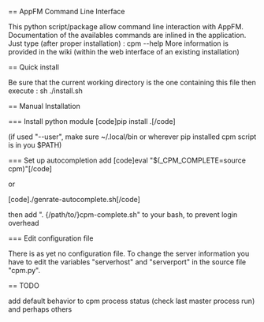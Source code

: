 == AppFM Command Line Interface

This python script/package allow command line interaction with AppFM. Documentation of the availables commands are inlined in the application.
Just type (after proper installation) : cpm --help
More information is provided in the wiki (within the web interface of an existing installation)

== Quick install

Be sure that the current working directory is the one containing this file then execute :
sh ./install.sh

== Manual Installation

=== Install python module
[code]pip install .[/code]

(if used "--user", make sure ~/.local/bin or wherever pip installed cpm script is in you $PATH)

=== Set up autocompletion
add [code]eval "$(_CPM_COMPLETE=source cpm)"[/code]

or

[code]./genrate-autocomplete.sh[/code]

then add ". {/path/to/}cpm-complete.sh" to your bash, to prevent login overhead

=== Edit configuration file

There is as yet no configuration file. To change the server information you have to edit the variables "serverhost" and "serverport" in the source file "cpm.py".

== TODO

add default behavior to cpm process status (check last master process run) and perhaps others
